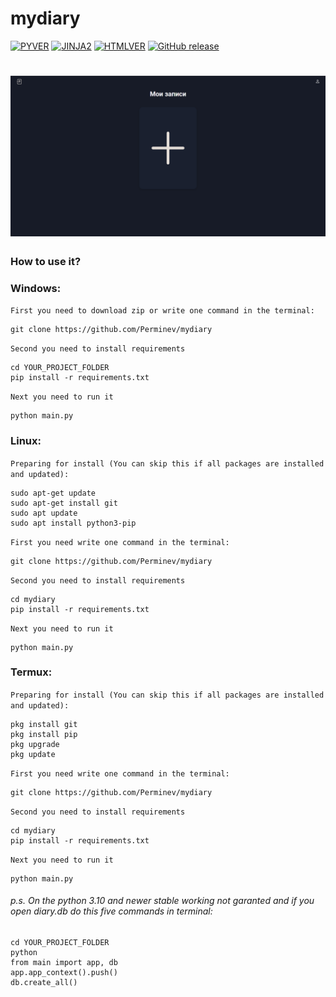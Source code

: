 # mydiary
[![PYVER](https://img.shields.io/badge/Python-3.9-blue)](https://www.python.org/) [![JINJA2](https://img.shields.io/badge/Jinja-2-brown)](https://palletsprojects.com/p/jinja/) [![HTMLVER](https://img.shields.io/badge/CSS-3-blue)](https://en.wikipedia.org/wiki/CSS) [![GitHub release](https://img.shields.io/badge/HTML-5-important)](https://en.wikipedia.org/wiki/HTML)
<p align=”left”>
  
<!--   ![](https://raw.githubusercontent.com/Perminev/mydiary/main/screenshots/screen1.png)-->
<!--   ![](https://raw.githubusercontent.com/Perminev/mydiary/main/screenshots/screen2.png)-->
#  ![](https://raw.githubusercontent.com/Perminev/mydiary/main/screenshots/screen3.png)
<!--   ![](https://raw.githubusercontent.com/Perminev/mydiary/main/screenshots/screen4.png)-->

</p>

### How to use it?
### Windows:
`First you need to download zip or write one command in the terminal:`
```
git clone https://github.com/Perminev/mydiary
```
`Second you need to install requirements`
```
cd YOUR_PROJECT_FOLDER
pip install -r requirements.txt
```
`Next you need to run it`
```
python main.py
```
### Linux:
`Preparing for install (You can skip this if all packages are installed and updated):`
```
sudo apt-get update
sudo apt-get install git
sudo apt update
sudo apt install python3-pip
```
`First you need write one command in the terminal:`
```
git clone https://github.com/Perminev/mydiary
```
`Second you need to install requirements`
```
cd mydiary
pip install -r requirements.txt
```
`Next you need to run it`
```
python main.py
```

### Termux:
`Preparing for install (You can skip this if all packages are installed and updated):`
```
pkg install git
pkg install pip
pkg upgrade
pkg update
```
`First you need write one command in the terminal:`
```
git clone https://github.com/Perminev/mydiary
```
`Second you need to install requirements`
```
cd mydiary
pip install -r requirements.txt
```
`Next you need to run it`
```
python main.py
```

###### p.s. On the python 3.10 and newer stable working not garanted and if you open diary.db do this five commands in terminal:

```
cd YOUR_PROJECT_FOLDER
python
from main import app, db
app.app_context().push()
db.create_all()
```
